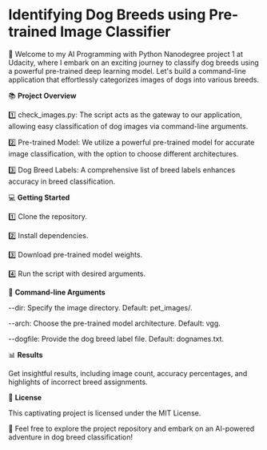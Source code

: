 <h1>Identifying Dog Breeds using Pre-trained Image Classifier</h1>

🐶 Welcome to my AI Programming with Python Nanodegree project 1 at Udacity, where I embark on an exciting journey to classify dog breeds using a powerful pre-trained deep learning model. Let's build a command-line application that effortlessly categorizes images of dogs into various breeds.

📚 **Project Overview**

1️⃣ check_images.py: The script acts as the gateway to our application, allowing easy classification of dog images via command-line arguments.

2️⃣ Pre-trained Model: We utilize a powerful pre-trained model for accurate image classification, with the option to choose different architectures.

3️⃣ Dog Breed Labels: A comprehensive list of breed labels enhances accuracy in breed classification.

💻 **Getting Started**

1️⃣ Clone the repository.

2️⃣ Install dependencies.

3️⃣ Download pre-trained model weights.

4️⃣ Run the script with desired arguments.

🎯 **Command-line Arguments**

--dir: Specify the image directory. Default: pet_images/.

--arch: Choose the pre-trained model architecture. Default: vgg.

--dogfile: Provide the dog breed label file. Default: dognames.txt.

📊 **Results**

Get insightful results, including image count, accuracy percentages, and highlights of incorrect breed assignments.

📜 **License**

This captivating project is licensed under the MIT License.

🌟 Feel free to explore the project repository and embark on an AI-powered adventure in dog breed classification!
